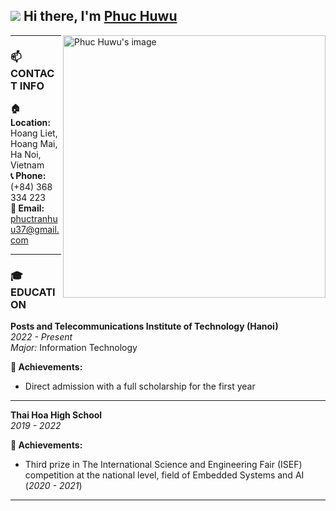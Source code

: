 ## ![](https://user-images.githubusercontent.com/18350557/176309783-0785949b-9127-417c-8b55-ab5a4333674e.gif) Hi there, I'm [Phuc Huwu](https://github.com/PhucHuwu)

<a href="https://github.com/PhucHuwu"> 
    <img src="https://github.com/PhucHuwu/PhucHuwu/blob/main/PhucHuwu.jpg" align="right" height="420" alt="Phuc Huwu's image" />
</a>

---

### 📫 CONTACT INFO

**🏠 Location:** Hoang Liet, Hoang Mai, Ha Noi, Vietnam  
**📞 Phone:** (+84) 368 334 223  
**📧 Email:** [phuctranhuu37@gmail.com](mailto:phuctranhuu37@gmail.com)  

---

### 🎓 EDUCATION

**Posts and Telecommunications Institute of Technology (Hanoi)**  
*2022 - Present*  
*Major:* Information Technology  

**📌 Achievements:**  
- Direct admission with a full scholarship for the first year  

---

**Thai Hoa High School**  
*2019 - 2022*  

**📌 Achievements:**  
- Third prize in The International Science and Engineering Fair (ISEF) competition at the national level, field of Embedded Systems and AI (*2020 - 2021*)

---
